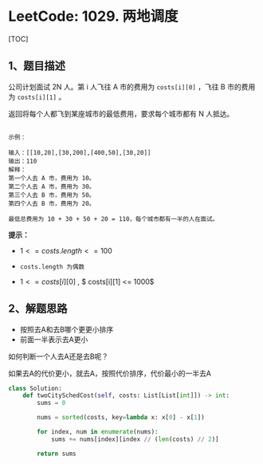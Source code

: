 # LeetCode: 1029. 两地调度

[TOC]

## 1、题目描述

公司计划面试 2N 人。第 i 人飞往 A 市的费用为 `costs[i][0]` ，飞往 B 市的费用为 `costs[i][1]` 。

返回将每个人都飞到某座城市的最低费用，要求每个城市都有 N 人抵达。



```

示例：

输入：[[10,20],[30,200],[400,50],[30,20]]
输出：110
解释：
第一个人去 A 市，费用为 10。
第二个人去 A 市，费用为 30。
第三个人去 B 市，费用为 50。
第四个人去 B 市，费用为 20。

最低总费用为 10 + 30 + 50 + 20 = 110，每个城市都有一半的人在面试。

```

**提示：**

-  $1 <= costs.length <= 100$ 

- `costs.length 为偶数` 

-  $1 <= costs[i][0]$ , $ costs[i][1] <= 1000$ 

## 2、解题思路

- 按照去A和去B哪个更更小排序
- 前面一半表示去A更小



如何判断一个人去A还是去B呢？

如果去A的代价更小，就去A，按照代价排序，代价最小的一半去A

```python
class Solution:
    def twoCitySchedCost(self, costs: List[List[int]]) -> int:
        sums = 0

        nums = sorted(costs, key=lambda x: x[0] - x[1])

        for index, num in enumerate(nums):
            sums += nums[index][index // (len(costs) // 2)]

        return sums
```

